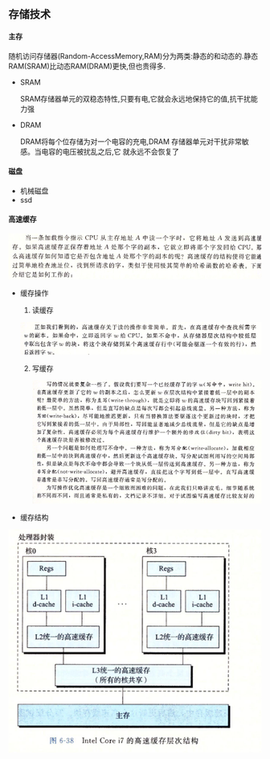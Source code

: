 ## 存储技术

#### 主存

随机访问存储器(Random-AccessMemory,RAM)分为两类:静态的和动态的.静态RAM(SRAM)比动态RAM(DRAM)更快,但也贵得多.

* SRAM

  SRAM存储器单元的双稳态特性,只要有电,它就会永远地保持它的值,抗干扰能力强

* DRAM

  DRAM将每个位存储为对一个电容的充电,DRAM 存储器单元对干扰非常敏感。当电容的电压被扰乱之后,它
  就永远不会恢复了

#### 磁盘

* 机械磁盘
* ssd

#### 高速缓存

![image-20200609163943279](img/高速缓冲调用.png)

* 缓存操作

  1.  读缓存

     ![image-20200609164720113](img/读缓存.png)

  2. 写缓存

     ![image-20200609164821219](img/写缓存.png)

* 缓存结构

![image-20200609165030264](img/处理器缓存结构.png)








